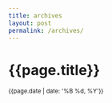 ```yaml
---
title: archives
layout: post
permalink: /archives/
---
```


<h1 class="post-headline">{{page.title}}</h1>
<p class="meta"><small>{{page.date | date: '%B %d, %Y'}}</small></p>
